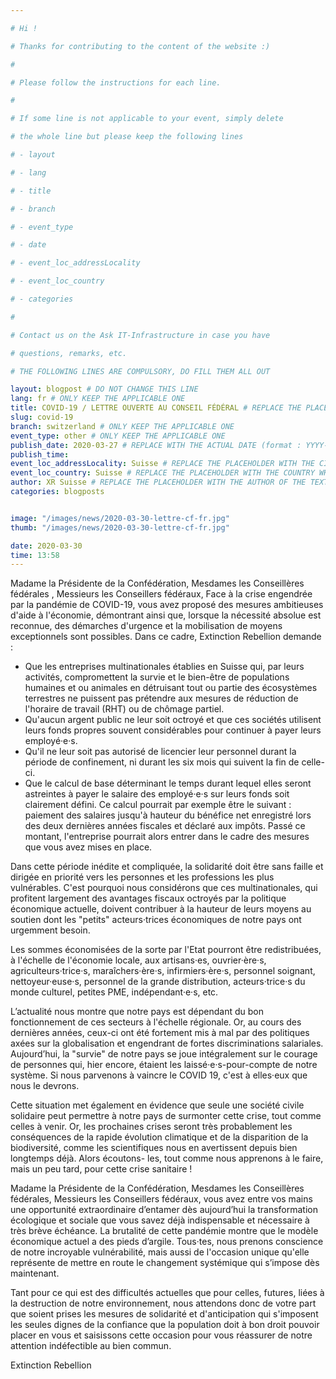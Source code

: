 ```yaml
---

# Hi !

# Thanks for contributing to the content of the website :)

#

# Please follow the instructions for each line.

#

# If some line is not applicable to your event, simply delete

# the whole line but please keep the following lines

# - layout

# - lang

# - title

# - branch

# - event_type

# - date

# - event_loc_addressLocality

# - event_loc_country

# - categories

#

# Contact us on the Ask IT-Infrastructure in case you have

# questions, remarks, etc.

# THE FOLLOWING LINES ARE COMPULSORY, DO FILL THEM ALL OUT

layout: blogpost # DO NOT CHANGE THIS LINE
lang: fr # ONLY KEEP THE APPLICABLE ONE
title: COVID-19 / LETTRE OUVERTE AU CONSEIL FÉDÉRAL # REPLACE THE PLACEHOLDER WITH THE TITLE OF THE EVENT
slug: covid-19
branch: switzerland # ONLY KEEP THE APPLICABLE ONE
event_type: other # ONLY KEEP THE APPLICABLE ONE
publish_date: 2020-03-27 # REPLACE WITH THE ACTUAL DATE (format : YYYY-MM-DD)
publish_time:
event_loc_addressLocality: Suisse # REPLACE THE PLACEHOLDER WITH THE CITY WHERE THE EVENT TAKES PLACE
event_loc_country: Suisse # REPLACE THE PLACEHOLDER WITH THE COUNTRY WHERE THE EVENT TAKES PLACE
author: XR Suisse # REPLACE THE PLACEHOLDER WITH THE AUTHOR OF THE TEXT
categories: blogposts


image: "/images/news/2020-03-30-lettre-cf-fr.jpg"
thumb: "/images/news/2020-03-30-lettre-cf-fr.jpg"

date: 2020-03-30
time: 13:58
---
```


Madame la Présidente de la Confédération, Mesdames les Conseillères fédérales , Messieurs les Conseillers fédéraux,
Face à la crise engendrée par la pandémie de COVID-19, vous avez proposé des mesures ambitieuses d'aide à l'économie, démontrant
ainsi que, lorsque la nécessité absolue est reconnue, des démarches d'urgence et la mobilisation de moyens exceptionnels sont
possibles. Dans ce cadre, Extinction Rebellion demande :

- Que les entreprises multinationales établies en Suisse qui, par leurs activités, compromettent la survie et le bien-être de populations
humaines et ou animales en détruisant tout ou partie des écosystèmes terrestres ne puissent pas prétendre aux mesures de
réduction de l'horaire de travail (RHT) ou de chômage partiel.
- Qu'aucun argent public ne leur soit octroyé et que ces sociétés utilisent leurs fonds propres souvent considérables pour continuer
à payer leurs employé·e·s.
- Qu'il ne leur soit pas autorisé de licencier leur personnel durant la période de confinement, ni durant les six mois qui suivent la
fin de celle-ci.
- Que le calcul de base déterminant le temps durant lequel elles seront astreintes à payer le salaire des employé·e·s sur leurs fonds
soit clairement défini. Ce calcul pourrait par exemple être le suivant : paiement des salaires jusqu'à hauteur du bénéfice net enregistré
lors des deux dernières années fiscales et déclaré aux impôts. Passé ce montant, l'entreprise pourrait alors entrer dans le
cadre des mesures que vous avez mises en place.

Dans cette période inédite et compliquée, la solidarité doit être sans faille et dirigée en priorité vers les personnes et les professions
les plus vulnérables. C'est pourquoi nous considérons que ces multinationales, qui profitent largement des avantages fiscaux
octroyés par la politique économique actuelle, doivent contribuer à la hauteur de leurs moyens au soutien dont les "petits"
acteurs·trices économiques de notre pays ont urgemment besoin.

Les sommes économisées de la sorte par l'Etat pourront être redistribuées, à l'échelle de l'économie locale, aux artisans·es,
ouvrier·ère·s, agriculteurs·trice·s, maraîchers·ère·s, infirmiers·ère·s, personnel soignant, nettoyeur·euse·s, personnel de la grande
distribution, acteurs·trice·s du monde culturel, petites PME, indépendant·e·s, etc.

L’actualité nous montre que notre pays est dépendant du bon fonctionnement de ces secteurs à l'échelle régionale. Or, au cours des
dernières années, ceux-ci ont été fortement mis à mal par des politiques axées sur la globalisation et engendrant de fortes discriminations
salariales. Aujourd’hui, la "survie" de notre pays se joue intégralement sur le courage de personnes qui, hier encore, étaient
les laissé·e·s-pour-compte de notre système. Si nous parvenons à vaincre le COVID 19, c'est à elles·eux que nous le devrons.

Cette situation met également en évidence que seule une société civile solidaire peut permettre à notre pays de surmonter cette
crise, tout comme celles à venir. Or, les prochaines crises seront très probablement les conséquences de la rapide évolution climatique
et de la disparition de la biodiversité, comme les scientifiques nous en avertissent depuis bien longtemps déjà. Alors écoutons-
les, tout comme nous apprenons à le faire, mais un peu tard, pour cette crise sanitaire !

Madame la Présidente de la Confédération, Mesdames les Conseillères fédérales, Messieurs les Conseillers fédéraux, vous avez
entre vos mains une opportunité extraordinaire d’entamer dès aujourd’hui la transformation écologique et sociale que vous savez
déjà indispensable et nécessaire à très brève échéance. La brutalité de cette pandémie montre que le modèle économique actuel a
des pieds d’argile. Tous·tes, nous prenons conscience de notre incroyable vulnérabilité, mais aussi de l'occasion unique qu'elle
représente de mettre en route le changement systémique qui s’impose dès maintenant.

Tant pour ce qui est des difficultés actuelles que pour celles, futures, liées à la destruction de notre environnement, nous attendons
donc de votre part que soient prises les mesures de solidarité et d'anticipation qui s'imposent les seules dignes de la confiance que
la population doit à bon droit pouvoir placer en vous et saisissons cette occasion pour vous réassurer de notre attention indéfectible
au bien commun.

Extinction Rebellion
